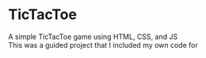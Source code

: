 # TicTacToe
A simple TicTacToe game using HTML, CSS, and JS<br>
This was a guided project that I included my own code for
